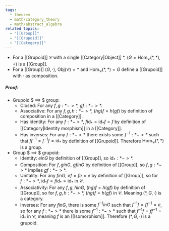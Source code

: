 ```yaml
---
tags:
  - theorem
  - math/category_theory
  - math/abstract_algebra
related topics:
  - "[[Group]]"
  - "[[Grupoid]]"
  - "[[Category]]"
---
```

- For a [[Grupoid]] $\mathcal{C}$ with a single [[Category|Object]] $*$, $(G=\text{Hom}_\mathcal{C}(*,*), \circ)$ is a [[Group]].
- For a [[Group]] $(G,\cdot)$, $\text{Obj}(\mathcal{C})=*$ and $\text{Hom}_\mathcal{C}(*,*)=G$ define a [[Grupoid]] with $\cdot$ as composition.
##### Proof:
- Grupoid $ ==> $ group:
	- Closed:
		For any $f,g:* -> *$, $gf: * -> *$.
	- Associative:
		For any $f,g,h:* -> *$, $(hg)f=h(gf)$ by definition of composition in a [[Category]].
	- Has identity:
		For any $f:* -> *$, $f\text{id}_*=\text{id}_*f=f$ by definition of [[Category|Identity morphism]] in a [[Category]].
	- Has inverses:
		For any $f:* -> *$ there exists some $f^{-1}:* -> *$ such that $ff^{-1}=f^{-1}f=\text{id}_*$ by definition of [[Grupoid]].
	Therefore $\text{Hom}_\mathcal{C}(*,*)$ is a group.
- Group $ ==> $ grupoid:
	- Identity:
		$e in G$ by definition of [[Group]], so $\text{id}_*: * -> *$.
	- Composition:
		For $f,g in G$, $gf in G$ by definition of [[Group]], so $f,g:* -> *$ implies $gf:* -> *$.
	- Unitality:
		For any $f in G$, $ef=fe=e$ by definition of [[Group]], so for $f:* -> *$, $\text{id}_*f=f\text{id}_*=\text{id}_*$ in $\mathcal{C}$.
	- Associativity:
		For any $f,g,h in G$, $(hg)f=h(gf)$ by definition of [[Group]], so for $f,g,h:* -> *$, $(hg)f=h(gf)$ in $\mathcal{C}$.
	Meaning $(*,G,\cdot)$ is a category.
	- Inverses:
		For any $f in G$, there is some $f^{-1} in G$ such that $f^{-1}f=ff^{-1}=e$, so for any $f:* -> *$ there is some $f^{-1}:* -> *$ such that $f^{-1}f=ff^{-1}=\text{id}_*$ in $\mathcal{C}$, meaning $f$ is an [[Isomorphism]].
	Therefore $(*,G,\cdot)$ is a grupoid.
